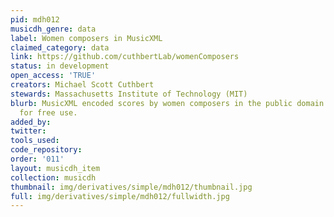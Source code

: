 ```yaml
---
pid: mdh012
musicdh_genre: data
label: Women composers in MusicXML
claimed_category: data
link: https://github.com/cuthbertLab/womenComposers
status: in development
open_access: 'TRUE'
creators: Michael Scott Cuthbert
stewards: Massachusetts Institute of Technology (MIT)
blurb: MusicXML encoded scores by women composers in the public domain and released
  for free use.
added_by: 
twitter: 
tools_used: 
code_repository: 
order: '011'
layout: musicdh_item
collection: musicdh
thumbnail: img/derivatives/simple/mdh012/thumbnail.jpg
full: img/derivatives/simple/mdh012/fullwidth.jpg
---
```


